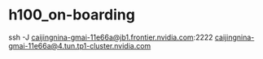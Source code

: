 # h100_on-boarding


ssh -J caijingnina-gmai-11e66a@jb1.frontier.nvidia.com:2222 caijingnina-gmai-11e66a@4.tun.tp1-cluster.nvidia.com
